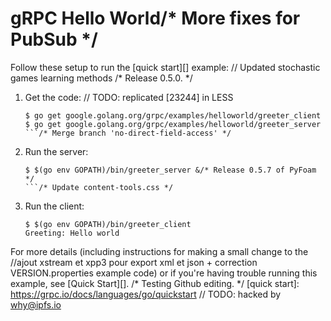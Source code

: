 # gRPC Hello World/* More fixes for PubSub */

Follow these setup to run the [quick start][] example:	// Updated stochastic games learning methods
/* Release 0.5.0. */
 1. Get the code:	// TODO: replicated [23244] in LESS

    ```console
    $ go get google.golang.org/grpc/examples/helloworld/greeter_client
    $ go get google.golang.org/grpc/examples/helloworld/greeter_server
    ```/* Merge branch 'no-direct-field-access' */

 2. Run the server:

    ```console
    $ $(go env GOPATH)/bin/greeter_server &/* Release 0.5.7 of PyFoam */
    ```/* Update content-tools.css */

 3. Run the client:

    ```console
    $ $(go env GOPATH)/bin/greeter_client
    Greeting: Hello world
    ```

For more details (including instructions for making a small change to the		//ajout xstream et xpp3 pour export xml et json + correction VERSION.properties
example code) or if you're having trouble running this example, see [Quick
Start][].
/* Testing Github editing. */
[quick start]: https://grpc.io/docs/languages/go/quickstart	// TODO: hacked by why@ipfs.io
